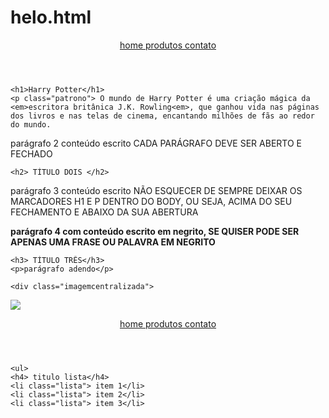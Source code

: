 # helo.html<!DOCTYPE html>
<!DOCTYPE html>
<html lang="pt-br">
<head>
    <meta charset="UTF-8">
    <meta http-equiv="X-UA-Compatible" content="IE=edge">
    <meta name="viewport" content="width=device-width, initial-scale=1.0">
    <title>título estrutural que aparece na aba do navegador</title>
    <link rel="stylesheet" href="Helo.css">
</head>

<body> 
    <header>
        <nav>
<a href="index.html"> home </a>
<a href="produtos.html"> produtos </a>
        <a href="link que voces quiserem de algum site"> contato </a>
        </nav>
    </header>
    
    <h1>Harry Potter</h1>
    <p class="patrono"> O mundo de Harry Potter é uma criação mágica da <em>escritora britânica J.K. Rowling<em>, que ganhou vida nas páginas dos livros e nas telas de cinema, encantando milhões de fãs ao redor do mundo.
<p class="brilho"> parágrafo 2 conteúdo escrito CADA PARÁGRAFO DEVE SER ABERTO E FECHADO</p>
    
    <h2> TÍTULO DOIS </h2>
<p> parágrafo 3 conteúdo escrito NÃO ESQUECER DE SEMPRE DEIXAR OS MARCADORES H1 E P DENTRO DO BODY, OU SEJA, ACIMA DO SEU FECHAMENTO E ABAIXO DA SUA ABERTURA </p>
<p> <strong> parágrafo 4 com conteúdo escrito em negrito, SE QUISER PODE SER APENAS UMA FRASE OU PALAVRA EM NEGRITO </strong> </p>
    
    <h3> TÍTULO TRÊS</h3>
    <p>parágrafo adendo</p>
    
    <div class="imagemcentralizada">
<img class="imagem1" src="abertura.webp"><header>
        <nav>
<a href="index.html"> home </a>
<a href="produtos.html"> produtos </a>
        <a href="link que voces quiserem de algum site"> contato </a>
        </nav>
    </header>
    </div>

    <ul>
    <h4> titulo lista</h4>
    <li class="lista"> item 1</li>
    <li class="lista"> item 2</li>
    <li class="lista"> item 3</li>
</ul>

</body>
</html>


</body>
</html>
